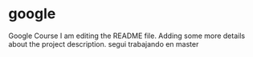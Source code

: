 # google
Google Course
I am editing the README file. Adding some more details about the project description.
segui trabajando en master

